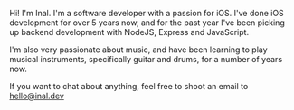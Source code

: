 Hi! I'm Inal. I'm a software developer with a passion for iOS. I've done iOS development for over 5 years now, and for the past year I've been picking up backend development with NodeJS, Express and JavaScript.

I'm also very passionate about music, and have been learning to play musical instruments, specifically guitar and drums, for a number of years now.

If you want to chat about anything, feel free to shoot an email to hello@inal.dev

<!---
sketch204/sketch204 is a ✨ special ✨ repository because its `README.md` (this file) appears on your GitHub profile.
You can click the Preview link to take a look at your changes.
--->

